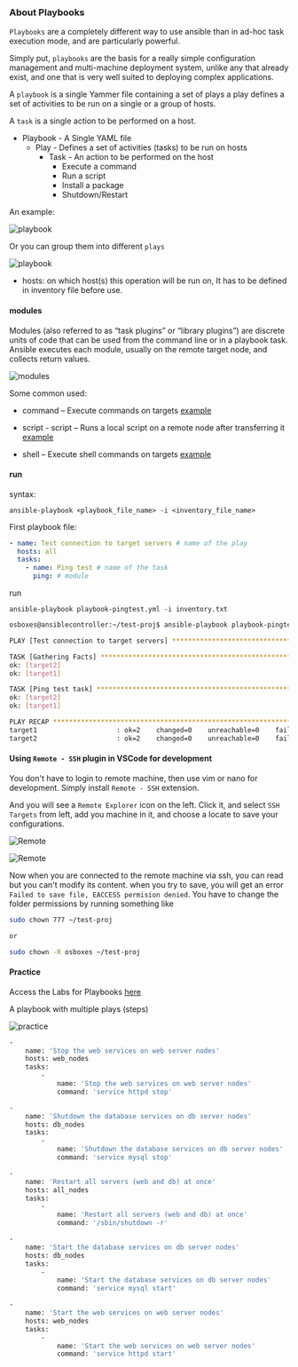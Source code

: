 ### About Playbooks

`Playbooks` are a completely different way to use ansible than in ad-hoc task execution mode, and are particularly powerful.

Simply put, `playbooks` are the basis for a really simple configuration management and multi-machine deployment system, unlike any that already exist, and one that is very well suited to deploying complex applications.

A `playbook` is a single Yammer file containing a set of plays a play defines a set of activities to be run on a single or a group of hosts.

A `task` is a single action to be performed on a host.

- Playbook - A Single YAML file
  - Play - Defines a set of activities (tasks) to be run on hosts
    - Task - An action to be performed on the host
      - Execute a command
      - Run a script
      - Install a package
      - Shutdown/Restart

An example:

![playbook](./docs/images/playbook-01.png)

Or you can group them into different `plays`

![playbook](./docs/images/playbook-02.png)

- hosts: on which host(s) this operation will be run on, It has to be defined in inventory file before use.

#### modules

Modules (also referred to as “task plugins” or “library plugins”) are discrete units of code that can be used from the command line or in a playbook task. Ansible executes each module, usually on the remote target node, and collects return values.

![modules](./docs/images/modules-01.png)

Some common used:

- command – Execute commands on targets [example](https://docs.ansible.com/ansible/latest/modules/command_module.html#examples)

- script - script – Runs a local script on a remote node after transferring it [example](https://docs.ansible.com/ansible/latest/modules/script_module.html#examples)

- shell – Execute shell commands on targets [example](https://docs.ansible.com/ansible/latest/modules/shell_module.html#examples)

#### run

syntax:

```
ansible-playbook <playbook_file_name> -i <inventory_file_name>
```

First playbook file:

```yml
- name: Test connection to target servers # name of the play
  hosts: all
  tasks:
    - name: Ping test # name of the task
      ping: # module
```

run

```
ansible-playbook playbook-pingtest.yml -i inventory.txt

```

```sh
osboxes@ansiblecontroller:~/test-proj$ ansible-playbook playbook-pingtest.yml -i inventory.txt

PLAY [Test connection to target servers] ***************************************

TASK [Gathering Facts] *********************************************************
ok: [target2]
ok: [target1]

TASK [Ping test task] **********************************************************
ok: [target2]
ok: [target1]

PLAY RECAP *********************************************************************
target1                    : ok=2    changed=0    unreachable=0    failed=0    skipped=0    rescued=0    ignored=0
target2                    : ok=2    changed=0    unreachable=0    failed=0    skipped=0    rescued=0    ignored=0

```

#### Using `Remote - SSH` plugin in VSCode for development

You don't have to login to remote machine, then use vim or nano for development. Simply install `Remote - SSH` extension.

And you will see a `Remote Explorer` icon on the left. Click it, and select `SSH Targets` from left, add you machine in it, and choose a locate to save your configurations.

![Remote](./docs/images/remote-dev-01.png)

![Remote](./docs/images/remote-dev-02.png)

Now when you are connected to the remote machine via ssh, you can read but you can't modify its content. when you try to save, you will get an error `Failed to save file, EACCESS permision denied`. You have to change the folder permissions by running something like

```sh
sudo chown 777 ~/test-proj

or

sudo chown -R osboxes ~/test-proj

```

#### Practice

Access the Labs for Playbooks [here](https://kodekloud.com/p/ansible-practice-test/?scenario=questions_ansible_playbook)

A playbook with multiple plays (steps)

![practice](./docs/images/practice-06.png)

```sh
-
    name: 'Stop the web services on web server nodes'
    hosts: web_nodes
    tasks:
        -
            name: 'Stop the web services on web server nodes'
            command: 'service httpd stop'

-
    name: 'Shutdown the database services on db server nodes'
    hosts: db_nodes
    tasks:
        -
            name: 'Shutdown the database services on db server nodes'
            command: 'service mysql stop'

-
    name: 'Restart all servers (web and db) at once'
    hosts: all_nodes
    tasks:
        -
            name: 'Restart all servers (web and db) at once'
            command: '/sbin/shutdown -r'

-
    name: 'Start the database services on db server nodes'
    hosts: db_nodes
    tasks:
        -
            name: 'Start the database services on db server nodes'
            command: 'service mysql start'

-
    name: 'Start the web services on web server nodes'
    hosts: web_nodes
    tasks:
        -
            name: 'Start the web services on web server nodes'
            command: 'service httpd start'
```
